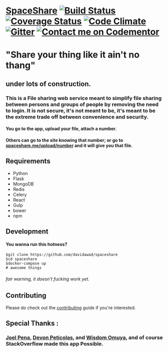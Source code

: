 # [SpaceShare](https://spaceshare.me)   [![Build Status](https://travis-ci.org/DavidAwad/SpaceShare.svg?branch=master)](https://travis-ci.org/DavidAwad/SpaceShare) [![Coverage Status](https://coveralls.io/repos/DavidAwad/SpaceShare/badge.svg)](https://coveralls.io/r/DavidAwad/SpaceShare) [![Code Climate](https://d3s6mut3hikguw.cloudfront.net/github/DavidAwad/SpaceShare/badges/gpa.svg)](https://d3s6mut3hikguw.cloudfront.net/github/DavidAwad/SpaceShare/) [![Gitter](https://badges.gitter.im/Join%20Chat.svg)](https://gitter.im/DavidAwad/SpaceShare?utm_source=badge&utm_medium=badge&utm_campaign=pr-badge&utm_content=body_badge) [![Contact me on Codementor](https://cdn.codementor.io/badges/contact_me_github.svg)](https://www.codementor.io/davidawad?utm_source=github&utm_medium=button&utm_term=davidawad&utm_campaign=github)

# "Share your thing like it ain't no thang"

<!--
[![Deploy](https://www.herokucdn.com/deploy/button.png)](https://heroku.com/deploy?template=https://github.com/DavidAwad/SpaceShare) [![Deploy to Bluemix](https://bluemix.net/deploy/button.png)](https://bluemix.net/deploy?repository=https://github.com/davidawad/SpaceShare)
-->

## under lots of construction.

### This is a File sharing web service meant to simplify file sharing between persons and groups of people by removing the need to login. It is not secure, it's not meant to be, it's meant to be the extreme trade off between convenience and security.



#### You go to the app, upload your file, attach a number.
#### Others can go to the site knowing that number; or go to [spaceshare.me/upload/number](spaceshare.me/upload/number) and it will give you that file.

## Requirements
- Python
- Flask
- MongoDB
- Redis
- Celery
- React
- Gulp
- bower
- npm

## Development
#### You wanna run this hotness?
```shell
$git clone https://github.com/davidawad/spaceshare
$cd spaceshare
$docker-compose up
# awesome things
```

###### fair warning, it doesn't fucking work yet.

## Contributing
Please do check out the [contributing](/CONTRIBUTING.md) guide if you're interested.

## Special Thanks :
### [Joel Pena](https://github.com/jpena29), [Devon Peticolas](https://github.com/x), and [Wisdom Omuya](https://github.com/deafgoat), and of course StackOverflow made this app Possible.
